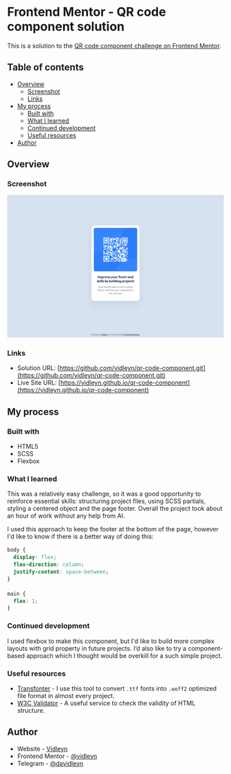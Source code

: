 # Frontend Mentor - QR code component solution

This is a solution to the [QR code component challenge on Frontend Mentor](https://www.frontendmentor.io/challenges/qr-code-component-iux_sIO_H).

## Table of contents

- [Overview](#overview)
  - [Screenshot](#screenshot)
  - [Links](#links)
- [My process](#my-process)
  - [Built with](#built-with)
  - [What I learned](#what-i-learned)
  - [Continued development](#continued-development)
  - [Useful resources](#useful-resources)
- [Author](#author)

## Overview

### Screenshot

![](./preview.jpg)

### Links

- Solution URL: [https://github.com/vidleyn/qr-code-component.git](https://github.com/vidleyn/qr-code-component.git)
- Live Site URL: [https://vidleyn.github.io/qr-code-component](https://vidleyn.github.io/qr-code-component)

## My process

### Built with

- HTML5
- SCSS
- Flexbox

### What I learned

This was a relatively easy challenge, so it was a good opportunity to reinforce essential skills: structuring project files, using SCSS partials, styling a centered object and the page footer. Overall the project took about an hour of work without any help from AI.

I used this approach to keep the footer at the bottom of the page, however I'd like to know if there is a better way of doing this:

```css
body {
  display: flex;
  flex-direction: column;
  justify-content: space-between;
}

main {
  flex: 1;
}
```

### Continued development

I used flexbox to make this component, but I'd like to build more complex layouts with grid property in future projects. I’d also like to try a component-based approach which I thought would be overkill for a such simple project.

### Useful resources

- [Transfonter](https://transfonter.org/) - I use this tool to convert `.ttf` fonts into `.woff2` optimized file format in almost every project.
- [W3C Validator](https://validator.w3.org/) - A useful service to check the validity of HTML structure.

## Author

- Website - [Vidleyn](https://vidleyn.ru)
- Frontend Mentor - [@vidleyn](https://www.frontendmentor.io/profile/vidleyn)
- Telegram - [@davidleyn](https://t.me/davidleyn)
